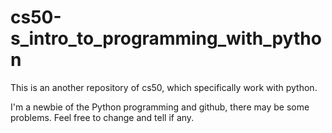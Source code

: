 # cs50-s_intro_to_programming_with_python
This is an another repository of cs50, which specifically work with python.

I'm a newbie of the Python programming and github, there may be some problems.
Feel free to change and tell if any.
